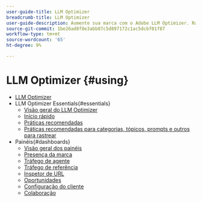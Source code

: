 ```yaml
---
user-guide-title: LLM Optimizer
breadcrumb-title: LLM Optimizer
user-guide-description: Aumente sua marca com o Adobe LLM Optimizer. Rastreie menções, descubra insights e domine a pesquisa orientada por IA. Assuma o controle de sua visibilidade - comece a otimizar agora mesmo!
source-git-commit: 1be26ad8f8e3abb87c5d897172c1ac5dcbf01f87
workflow-type: tm+mt
source-wordcount: '65'
ht-degree: 9%

---
```



# LLM Optimizer {#using}

+ [LLM Optimizer](/help/home.md)
+ LLM Optimizer Essentials{#essentials}
   + [Visão geral do LLM Optimizer](/help/overview/overview.md)
   + [Início rápido](/help/overview/quick-start.md)
   + [Práticas recomendadas](/help/tutorials/best-practices.md)
   + [Práticas recomendadas para categorias, tópicos, prompts e outros para rastrear](/help/overview/best-practices-topics-prompts.md)
+ Painéis{#dashboards}
   + [Visão geral dos painéis](/help/dashboards/dashboards-overview.md)
   + [Presença da marca](/help/dashboards/brand-presence.md)
   + [Tráfego de agente](/help/dashboards/agentic-traffic.md)
   + [Tráfego de referência](/help/dashboards/referral-traffic.md)
   + [Inspetor de URL](/help/dashboards/url-inspector.md)
   + [Oportunidades](/help/dashboards/opportunities.md)
   + [Configuração do cliente](/help/dashboards/customer-configuration.md)
   + [Colaboração](/help/dashboards/collaboration.md)
